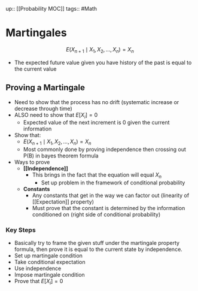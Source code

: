 up:: [[Probability MOC]]
tags:: #Math 
# Martingales
$$E(X_{n+1} \mid X_1, X_2, \dots, X_n) = X_n$$
- The expected future value given you have history of the past is equal to the current value
## Proving a Martingale
- Need to show that the process has no drift (systematic increase or decrease through time)
- ALSO need to show that $E[X_i] = 0$
	- Expected value of the next increment is 0 given the current information
- Show that:
	- $E(X_{n+1} \mid X_1, X_2, \dots, X_n) = X_n$
	- Most commonly done by proving independence then crossing out P(B) in bayes theorem formula
- Ways to prove
	- **[[Independence]]**
		- This brings in the fact that the equation will equal $X_n$
			- Set up problem in the framework of conditional probability
	- **Constants**
		- Any constants that get in the way we can factor out (linearity of [[Expectation]] property)
		- Must prove that the constant is determined by the information conditioned on (right side of conditional probability)
### Key Steps
- Basically try to frame the given stuff under the martingale property formula, then prove it is equal to the current state by independence.
- Set up martingale condition
- Take conditional expectation
- Use independence
- Impose martingale condition
- Prove that $E[X_i] = 0$